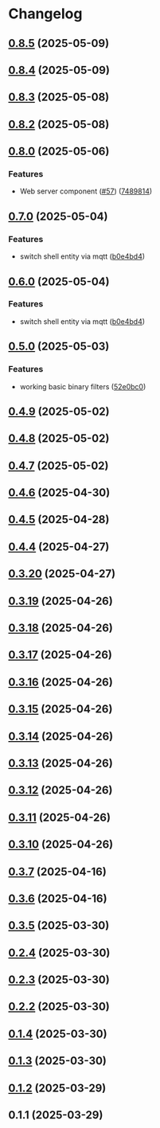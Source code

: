 # Changelog

## [0.8.5](https://github.com/UbiHome/UbiHome/compare/v0.8.4...ubihome-web_server-v0.8.5) (2025-05-09)

## [0.8.4](https://github.com/UbiHome/UbiHome/compare/v0.8.3...ubihome-web_server-v0.8.4) (2025-05-09)

## [0.8.3](https://github.com/UbiHome/UbiHome/compare/v0.8.2...ubihome-web_server-v0.8.3) (2025-05-08)

## [0.8.2](https://github.com/UbiHome/UbiHome/compare/v0.8.0...ubihome-web_server-v0.8.2) (2025-05-08)

## [0.8.0](https://github.com/UbiHome/UbiHome/compare/v0.7.0...ubihome-web_server-v0.8.0) (2025-05-06)


### Features

* Web server component ([#57](https://github.com/UbiHome/UbiHome/issues/57)) ([7489814](https://github.com/UbiHome/UbiHome/commit/7489814821233bbc0c98ccd2b8894d1693c7355a))

## [0.7.0](https://github.com/UbiHome/UbiHome/compare/v0.6.0...ubihome-web_server-v0.7.0) (2025-05-04)


### Features

* switch shell entity via mqtt ([b0e4bd4](https://github.com/UbiHome/UbiHome/commit/b0e4bd45affcb8494ddc53903a132d9edb871509))

## [0.6.0](https://github.com/UbiHome/UbiHome/compare/v0.5.0...ubihome-web_server-v0.6.0) (2025-05-04)


### Features

* switch shell entity via mqtt ([b0e4bd4](https://github.com/UbiHome/UbiHome/commit/b0e4bd45affcb8494ddc53903a132d9edb871509))

## [0.5.0](https://github.com/UbiHome/UbiHome/compare/v0.4.9...ubihome-web_server-v0.5.0) (2025-05-03)


### Features

* working basic binary filters ([52e0bc0](https://github.com/UbiHome/UbiHome/commit/52e0bc0f6b6c028165252675881714b6764bbdea))

## [0.4.9](https://github.com/UbiHome/UbiHome/compare/v0.4.8...ubihome-web_server-v0.4.9) (2025-05-02)

## [0.4.8](https://github.com/UbiHome/UbiHome/compare/v0.4.7...ubihome-web_server-v0.4.8) (2025-05-02)

## [0.4.7](https://github.com/DanielHabenicht/UbiHome/compare/v0.4.6...ubihome-web_server-v0.4.7) (2025-05-02)

## [0.4.6](https://github.com/DanielHabenicht/UbiHome/compare/v0.4.5...ubihome-web_server-v0.4.6) (2025-04-30)

## [0.4.5](https://github.com/DanielHabenicht/UbiHome/compare/v0.4.4...ubihome-web_server-v0.4.5) (2025-04-28)

## [0.4.4](https://github.com/DanielHabenicht/UbiHome/compare/v0.3.20...ubihome-web_server-v0.4.4) (2025-04-27)

## [0.3.20](https://github.com/DanielHabenicht/UbiHome/compare/v0.3.19...ubihome-web_server-v0.3.20) (2025-04-27)

## [0.3.19](https://github.com/DanielHabenicht/UbiHome/compare/v0.3.18...ubihome-web_server-v0.3.19) (2025-04-26)

## [0.3.18](https://github.com/DanielHabenicht/UbiHome/compare/v0.3.17...ubihome-web_server-v0.3.18) (2025-04-26)

## [0.3.17](https://github.com/DanielHabenicht/UbiHome/compare/v0.3.16...ubihome-web_server-v0.3.17) (2025-04-26)

## [0.3.16](https://github.com/DanielHabenicht/UbiHome/compare/v0.3.15...ubihome-web_server-v0.3.16) (2025-04-26)

## [0.3.15](https://github.com/DanielHabenicht/UbiHome/compare/v0.3.14...ubihome-web_server-v0.3.15) (2025-04-26)

## [0.3.14](https://github.com/DanielHabenicht/UbiHome/compare/v0.3.13...ubihome-web_server-v0.3.14) (2025-04-26)

## [0.3.13](https://github.com/DanielHabenicht/UbiHome/compare/v0.3.12...ubihome-web_server-v0.3.13) (2025-04-26)

## [0.3.12](https://github.com/DanielHabenicht/UbiHome/compare/v0.3.11...ubihome-web_server-v0.3.12) (2025-04-26)

## [0.3.11](https://github.com/DanielHabenicht/UbiHome/compare/v0.3.10...ubihome-web_server-v0.3.11) (2025-04-26)

## [0.3.10](https://github.com/DanielHabenicht/UbiHome/compare/v0.3.7...ubihome-web_server-v0.3.10) (2025-04-26)

## [0.3.7](https://github.com/DanielHabenicht/UbiHome/compare/v0.3.6...ubihome-web_server-v0.3.7) (2025-04-16)

## [0.3.6](https://github.com/DanielHabenicht/UbiHome/compare/v0.3.5...ubihome-web_server-v0.3.6) (2025-04-16)

## [0.3.5](https://github.com/DanielHabenicht/UbiHome/compare/v0.3.2...ubihome-web_server-v0.3.5) (2025-03-30)

## [0.2.4](https://github.com/DanielHabenicht/UbiHome/compare/ubihome-web_server-v0.2.3...ubihome-web_server-v0.2.4) (2025-03-30)

## [0.2.3](https://github.com/DanielHabenicht/UbiHome/compare/v0.2.2...ubihome-web_server-v0.2.3) (2025-03-30)

## [0.2.2](https://github.com/DanielHabenicht/UbiHome/compare/ubihome-web_server-v0.1.4...ubihome-web_server-v0.2.2) (2025-03-30)

## [0.1.4](https://github.com/DanielHabenicht/UbiHome/compare/v0.1.3...ubihome-web_server-v0.1.4) (2025-03-30)

## [0.1.3](https://github.com/DanielHabenicht/UbiHome/compare/ubihome-web_server-v0.1.2...ubihome-web_server-v0.1.3) (2025-03-30)

## [0.1.2](https://github.com/DanielHabenicht/UbiHome/compare/ubihome-web_server-v0.1.1...ubihome-web_server-v0.1.2) (2025-03-29)

## 0.1.1 (2025-03-29)
